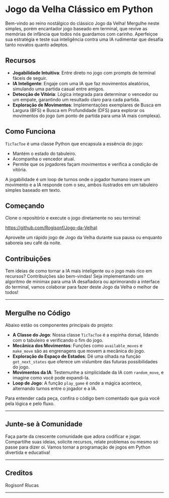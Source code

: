 # Jogo da Velha Clássico em Python

Bem-vindo ao reino nostálgico do clássico Jogo da Velha! Mergulhe neste simples, porém encantador jogo baseado em terminal, que revive as memórias de infância que todos nós guardamos com carinho. Aperfeiçoe sua estratégia e teste sua inteligência contra uma IA rudimentar que desafia tanto novatos quanto adeptos.

## Recursos

- **Jogabilidade Intuitiva**: Entre direto no jogo com prompts de terminal fáceis de seguir.
- **IA Inteligente**: Engaje com uma IA que faz movimentos aleatórios, simulando uma partida casual entre amigos.
- **Detecção de Vitória**: Lógica integrada para determinar o vencedor ou um empate, garantindo um resultado claro para cada partida.
- **Exploração de Movimentos**: Implementações exemplares de Busca em Largura (BFS) e Busca em Profundidade (DFS) para explorar os movimentos do jogo (um ponto de partida para uma IA mais complexa).

## Como Funciona

`TicTacToe` é uma classe Python que encapsula a essência do jogo:
- Mantém o estado do tabuleiro.
- Acompanha o vencedor atual.
- Permite que os jogadores façam movimentos e verifica a condição de vitória.

A jogabilidade é um loop de turnos onde o jogador humano insere um movimento e a IA responde com o seu, ambos ilustrados em um tabuleiro simples baseado em texto.

## Começando

Clone o repositório e execute o jogo diretamente no seu terminal:

 <https://github.com/Rogisonf/Jogo-da-Velha)>


Aproveite um rápido jogo de Jogo da Velha durante sua pausa ou enquanto saboreia seu café da noite.

## Contribuições

Tem ideias de como tornar a IA mais inteligente ou o jogo mais rico em recursos? Contribuições são bem-vindas! Seja implementando um algoritmo de minimax para uma IA desafiadora ou aprimorando a interface do terminal, vamos colaborar para fazer deste Jogo da Velha o melhor de todos!

---

## Mergulhe no Código

Abaixo estão os componentes principais do projeto:

- **A Classe do Jogo**: Nossa classe `TicTacToe` é a espinha dorsal, lidando com o tabuleiro e verificando o fim do jogo.
- **Mecânica dos Movimentos**: Funções como `available_moves` e `make_move` são as engrenagens que movem a mecânica do jogo.
- **Exploração do Espaço de Estados**: Dê uma olhada na função `get_next_states` que oferece um vislumbre das futuras possibilidades do jogo.
- **Movimentos da IA**: Testemunhe a simplicidade da IA com `random_move`, e imagine como você pode expandi-la.
- **Loop de Jogo**: A função `play_game` é onde a mágica acontece, alternando turnos entre o jogador e a IA.

Para entender cada peça, confira o código bem comentado que guia você pela lógica e pelo fluxo.

---

## Junte-se à Comunidade

Faça parte da crescente comunidade que adora codificar e jogar. Compartilhe suas ideias, solicite recursos, relate problemas ou mesmo só passe para dizer oi. Vamos tornar a programação de jogos em Python divertida e educativa!

---

## Creditos

Rogisonf
Rlucas

---
